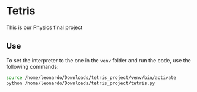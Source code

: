 # Tetris

This is our Physics final project

## Use

To set the interpreter to the one in the `venv` folder and run the code, use the following commands:

```bash
source /home/leonardo/Downloads/tetris_project/venv/bin/activate
python /home/leonardo/Downloads/tetris_project/tetris.py
```